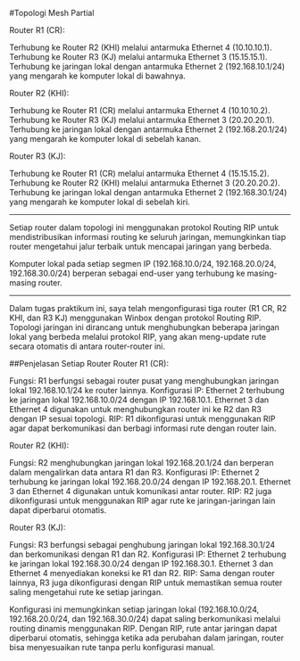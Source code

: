 #Topologi Mesh Partial

Router R1 (CR):

Terhubung ke Router R2 (KHI) melalui antarmuka Ethernet 4 (10.10.10.1).
Terhubung ke Router R3 (KJ) melalui antarmuka Ethernet 3 (15.15.15.1).
Terhubung ke jaringan lokal dengan antarmuka Ethernet 2 (192.168.10.1/24) yang mengarah ke komputer lokal di bawahnya.

Router R2 (KHI):

Terhubung ke Router R1 (CR) melalui antarmuka Ethernet 4 (10.10.10.2).
Terhubung ke Router R3 (KJ) melalui antarmuka Ethernet 3 (20.20.20.1).
Terhubung ke jaringan lokal dengan antarmuka Ethernet 2 (192.168.20.1/24) yang mengarah ke komputer lokal di sebelah kanan.

Router R3 (KJ):

Terhubung ke Router R1 (CR) melalui antarmuka Ethernet 4 (15.15.15.2).
Terhubung ke Router R2 (KHI) melalui antarmuka Ethernet 3 (20.20.20.2).
Terhubung ke jaringan lokal dengan antarmuka Ethernet 2 (192.168.30.1/24) yang mengarah ke komputer lokal di sebelah kiri.

------------------------------------------------------------------------------------------------------------------------------------------

Setiap router dalam topologi ini menggunakan protokol Routing RIP untuk mendistribusikan informasi routing ke seluruh jaringan, memungkinkan tiap router mengetahui jalur terbaik untuk mencapai jaringan yang berbeda.

Komputer lokal pada setiap segmen IP (192.168.10.0/24, 192.168.20.0/24, 192.168.30.0/24) berperan sebagai end-user yang terhubung ke masing-masing router.

------------------------------------------------------------------------------------------------------------------------------------------

Dalam tugas praktikum ini, saya telah mengonfigurasi tiga router (R1 CR, R2 KHI, dan R3 KJ) menggunakan Winbox dengan protokol Routing RIP. Topologi jaringan ini dirancang untuk menghubungkan beberapa jaringan lokal yang berbeda melalui protokol RIP, yang akan meng-update rute secara otomatis di antara router-router ini.

##Penjelasan Setiap Router
Router R1 (CR):

Fungsi: R1 berfungsi sebagai router pusat yang menghubungkan jaringan lokal 192.168.10.1/24 ke router lainnya.
Konfigurasi IP:
Ethernet 2 terhubung ke jaringan lokal 192.168.10.0/24 dengan IP 192.168.10.1.
Ethernet 3 dan Ethernet 4 digunakan untuk menghubungkan router ini ke R2 dan R3 dengan IP sesuai topologi.
RIP: R1 dikonfigurasi untuk menggunakan RIP agar dapat berkomunikasi dan berbagi informasi rute dengan router lain.

Router R2 (KHI):

Fungsi: R2 menghubungkan jaringan lokal 192.168.20.1/24 dan berperan dalam mengalirkan data antara R1 dan R3.
Konfigurasi IP:
Ethernet 2 terhubung ke jaringan lokal 192.168.20.0/24 dengan IP 192.168.20.1.
Ethernet 3 dan Ethernet 4 digunakan untuk komunikasi antar router.
RIP: R2 juga dikonfigurasi untuk menggunakan RIP agar rute ke jaringan-jaringan lain dapat diperbarui otomatis.

Router R3 (KJ):

Fungsi: R3 berfungsi sebagai penghubung jaringan lokal 192.168.30.1/24 dan berkomunikasi dengan R1 dan R2.
Konfigurasi IP:
Ethernet 2 terhubung ke jaringan lokal 192.168.30.0/24 dengan IP 192.168.30.1.
Ethernet 3 dan Ethernet 4 menyediakan koneksi ke R1 dan R2.
RIP: Sama dengan router lainnya, R3 juga dikonfigurasi dengan RIP untuk memastikan semua router saling mengetahui rute ke setiap jaringan.

Konfigurasi ini memungkinkan setiap jaringan lokal (192.168.10.0/24, 192.168.20.0/24, dan 192.168.30.0/24) dapat saling berkomunikasi melalui routing dinamis menggunakan RIP. Dengan RIP, rute antar jaringan dapat diperbarui otomatis, sehingga ketika ada perubahan dalam jaringan, router bisa menyesuaikan rute tanpa perlu konfigurasi manual.

